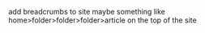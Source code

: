 add breadcrumbs to site maybe something like home>folder>folder>folder>article on the top of the site